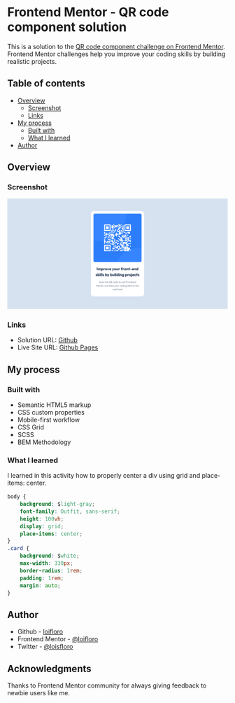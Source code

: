 # Frontend Mentor - QR code component solution

This is a solution to the [QR code component challenge on Frontend Mentor](https://www.frontendmentor.io/challenges/qr-code-component-iux_sIO_H). Frontend Mentor challenges help you improve your coding skills by building realistic projects. 

## Table of contents

- [Overview](#overview)
  - [Screenshot](#screenshot)
  - [Links](#links)
- [My process](#my-process)
  - [Built with](#built-with)
  - [What I learned](#what-i-learned)
- [Author](#author)

## Overview

### Screenshot

![](./dist/assets/images/screenshot.jpg)


### Links

- Solution URL: [Github](https://github.com/loifloro/qr-code-component)
- Live Site URL: [Github Pages](https://loifloro.github.io/qr-code-component/dist/)

## My process

### Built with

- Semantic HTML5 markup
- CSS custom properties
- Mobile-first workflow
- CSS Grid
- SCSS
- BEM Methodology


### What I learned

I learned in this activity how to properly center a div using grid and place-items: center. 

```css
body {
    background: $light-gray;
    font-family: Outfit, sans-serif;
    height: 100vh;
    display: grid;
    place-items: center;
}
.card {
    background: $white;
    max-width: 330px;
    border-radius: 1rem;
    padding: 1rem;
    margin: auto;
}
```


## Author

- Github - [loifloro](https://github.com/loifloro/)
- Frontend Mentor - [@loifloro](https://www.frontendmentor.io/profile/loifloro)
- Twitter - [@loisfloro](https://www.twitter.com/yourusername)

## Acknowledgments

Thanks to Frontend Mentor community for always giving feedback to newbie users like me. 